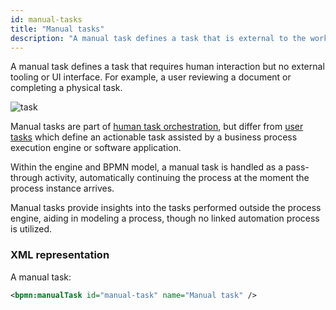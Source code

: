 ```yaml
---
id: manual-tasks
title: "Manual tasks"
description: "A manual task defines a task that is external to the workflow engine."
---
```


A manual task defines a task that requires human interaction but no external tooling or UI interface. For example, a user reviewing a document or completing a physical task.

![task](assets/manual-task.png)

Manual tasks are part of [human task orchestration](/guides/getting-started-orchestrate-human-tasks.md), but differ from [user tasks](/components/modeler/bpmn/user-tasks/user-tasks.md) which define an actionable task assisted by a business process execution engine or software application.

Within the engine and BPMN model, a manual task is handled as a pass-through activity, automatically continuing the process at the moment the process instance arrives.

Manual tasks provide insights into the tasks performed outside the process engine, aiding in modeling a process, though no linked automation process is utilized.

### XML representation

A manual task:

```xml
<bpmn:manualTask id="manual-task" name="Manual task" />
```
